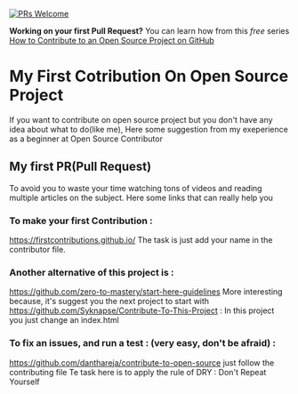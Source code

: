 [![PRs Welcome](https://img.shields.io/badge/PRs-welcome-brightgreen.svg?style=flat-square)](https://makeapullrequest.com)

**Working on your first Pull Request?** You can learn how from this *free* series [How to Contribute to an Open Source Project on GitHub](https://kcd.im/pull-request)

# My First Cotribution On Open Source Project
If you want to contribute on open source project but you don't have any idea about what to do(like me), Here some suggestion from my exeperience as a beginner at Open Source Contributor

## My first PR(Pull Request)
To avoid you to waste your time watching tons of videos and reading multiple articles on the subject. Here some links that can really help you

### To make your first Contribution : 
https://firstcontributions.github.io/ The task is just add your name in the contributor file.
### Another alternative of this project is : 
https://github.com/zero-to-mastery/start-here-guidelines More interesting because, it's suggest you the next project to start with
https://github.com/Syknapse/Contribute-To-This-Project : In this project you just change an index.html
### To fix an issues, and run a test : (very easy, don't be afraid) : 
https://github.com/danthareja/contribute-to-open-source just follow the contributing file Te task here is to apply the rule of DRY : Don't Repeat Yourself
